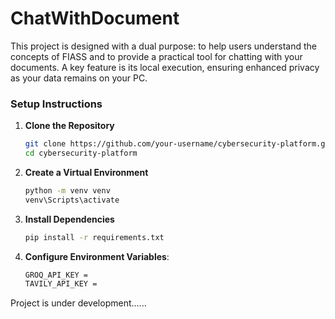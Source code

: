 # ChatWithDocument
This project is designed with a dual purpose: to help users understand the concepts of FIASS and to provide a practical tool for chatting with your documents. A key feature is its local execution, ensuring enhanced privacy as your data remains on your PC.

### Setup Instructions

1. **Clone the Repository**
   ```bash
   git clone https://github.com/your-username/cybersecurity-platform.git
   cd cybersecurity-platform

2. **Create a Virtual Environment**
   ```bash
   python -m venv venv
   venv\Scripts\activate

3. **Install Dependencies**
    ```bash
    pip install -r requirements.txt

4. **Configure Environment Variables**:
     ```bash
    GROQ_API_KEY =
    TAVILY_API_KEY = 

Project is under development......
